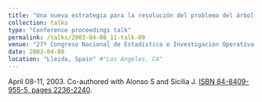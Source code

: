 ```yaml
---
title: "Una nueva estrategia para la resolución del problema del árbol generador multicriterio mediante algoritmos genéticos" #"Conference Proceeding talk 3 on Relevant Topic in Your Field"
collection: talks
type: "Conference proceedings talk"
permalink: /talks/2003-04-08_11-talk-09
venue: "27º Congreso Nacional de Estadística e Investigación Operativa (SEIO)" #"Testing Institute of America 2014 Annual Conference"
date: 2003-04-08
location: "Lleida, Spain" #"Los Angeles, CA"
---
```

April 08-11, 2003. Co-authored with Alonso S and Sicilia J.
[ISBN 84-8409-955-5, pages 2236-2240](https://dialnet.unirioja.es/servlet/articulo?codigo=1167408). 
